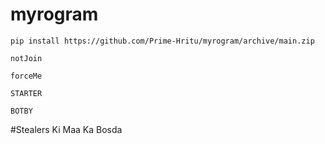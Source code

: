 # myrogram
```pip install https://github.com/Prime-Hritu/myrogram/archive/main.zip```


```notJoin```

```forceMe```

```STARTER```

```BOTBY```


#Stealers Ki Maa Ka Bosda

